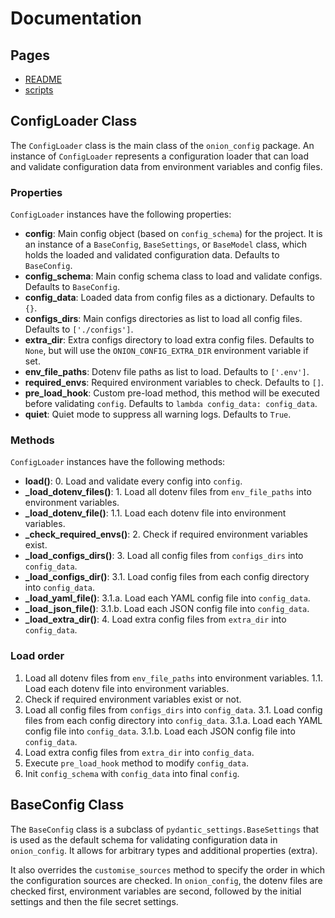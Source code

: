 # Documentation

## Pages

- [README](../README.md)
- [scripts](./scripts/README.md)

## ConfigLoader Class

The `ConfigLoader` class is the main class of the `onion_config` package. An instance of `ConfigLoader` represents a configuration loader that can load and validate configuration data from environment variables and config files.

### Properties

`ConfigLoader` instances have the following properties:

- **config**: Main config object (based on `config_schema`) for the project. It is an instance of a `BaseConfig`, `BaseSettings`, or `BaseModel` class, which holds the loaded and validated configuration data. Defaults to `BaseConfig`.
- **config_schema**: Main config schema class to load and validate configs. Defaults to `BaseConfig`.
- **config_data**: Loaded data from config files as a dictionary. Defaults to `{}`.
- **configs_dirs**: Main configs directories as list to load all config files. Defaults to `['./configs']`.
- **extra_dir**: Extra configs directory to load extra config files. Defaults to `None`, but will use the `ONION_CONFIG_EXTRA_DIR` environment variable if set.
- **env_file_paths**: Dotenv file paths as list to load. Defaults to `['.env']`.
- **required_envs**: Required environment variables to check. Defaults to `[]`.
- **pre_load_hook**: Custom pre-load method, this method will be executed before validating `config`. Defaults to `lambda config_data: config_data`.
- **quiet**: Quiet mode to suppress all warning logs. Defaults to `True`.

### Methods

`ConfigLoader` instances have the following methods:

- **load()**: 0. Load and validate every config into `config`.
- **_load_dotenv_files()**: 1. Load all dotenv files from `env_file_paths` into environment variables.
- **_load_dotenv_file()**: 1.1. Load each dotenv file into environment variables.
- **_check_required_envs()**: 2. Check if required environment variables exist.
- **_load_configs_dirs()**: 3. Load all config files from `configs_dirs` into `config_data`.
- **_load_configs_dir()**: 3.1. Load config files from each config directory into `config_data`.
- **_load_yaml_file()**: 3.1.a. Load each YAML config file into `config_data`.
- **_load_json_file()**: 3.1.b. Load each JSON config file into `config_data`.
- **_load_extra_dir()**: 4. Load extra config files from `extra_dir` into `config_data`.

### Load order

1. Load all dotenv files from `env_file_paths` into environment variables.
1.1. Load each dotenv file into environment variables.
2. Check if required environment variables exist or not.
3. Load all config files from `configs_dirs` into `config_data`.
3.1. Load config files from each config directory into `config_data`.
3.1.a. Load each YAML config file into `config_data`.
3.1.b. Load each JSON config file into `config_data`.
4. Load extra config files from `extra_dir` into `config_data`.
5. Execute `pre_load_hook` method to modify `config_data`.
6. Init `config_schema` with `config_data` into final `config`.

## BaseConfig Class

The `BaseConfig` class is a subclass of `pydantic_settings.BaseSettings` that is used as the default schema for validating configuration data in `onion_config`. It allows for arbitrary types and additional properties (extra).

It also overrides the `customise_sources` method to specify the order in which the configuration sources are checked. In `onion_config`, the dotenv files are checked first, environment variables are second, followed by the initial settings and then the file secret settings.
